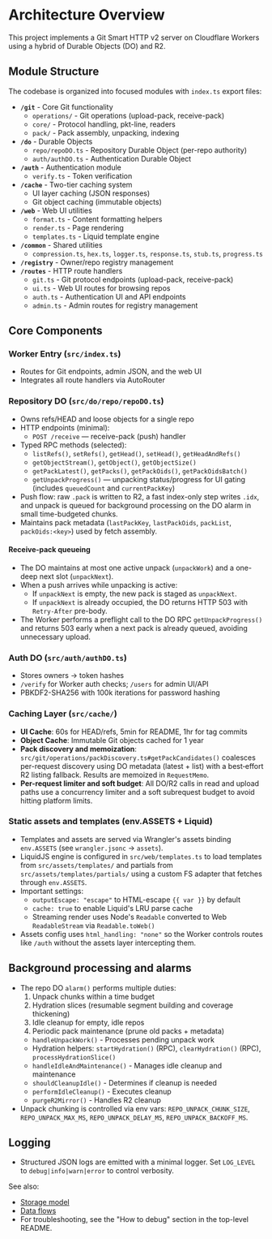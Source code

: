 # Architecture Overview

This project implements a Git Smart HTTP v2 server on Cloudflare Workers using a hybrid of Durable Objects (DO) and R2.

## Module Structure

The codebase is organized into focused modules with `index.ts` export files:

- **`/git`** - Core Git functionality
  - `operations/` - Git operations (upload-pack, receive-pack)
  - `core/` - Protocol handling, pkt-line, readers
  - `pack/` - Pack assembly, unpacking, indexing
- **`/do`** - Durable Objects
  - `repo/repoDO.ts` - Repository Durable Object (per-repo authority)
  - `auth/authDO.ts` - Authentication Durable Object
- **`/auth`** - Authentication module
  - `verify.ts` - Token verification
- **`/cache`** - Two-tier caching system
  - UI layer caching (JSON responses)
  - Git object caching (immutable objects)
- **`/web`** - Web UI utilities
  - `format.ts` - Content formatting helpers
  - `render.ts` - Page rendering
  - `templates.ts` - Liquid template engine
- **`/common`** - Shared utilities
  - `compression.ts`, `hex.ts`, `logger.ts`, `response.ts`, `stub.ts`, `progress.ts`
- **`/registry`** - Owner/repo registry management
- **`/routes`** - HTTP route handlers
  - `git.ts` - Git protocol endpoints (upload-pack, receive-pack)
  - `ui.ts` - Web UI routes for browsing repos
  - `auth.ts` - Authentication UI and API endpoints
  - `admin.ts` - Admin routes for registry management

## Core Components

### Worker Entry (`src/index.ts`)

- Routes for Git endpoints, admin JSON, and the web UI
- Integrates all route handlers via AutoRouter

### Repository DO (`src/do/repo/repoDO.ts`)

- Owns refs/HEAD and loose objects for a single repo
- HTTP endpoints (minimal):
  - `POST /receive` — receive-pack (push) handler
- Typed RPC methods (selected):
  - `listRefs()`, `setRefs()`, `getHead()`, `setHead()`, `getHeadAndRefs()`
  - `getObjectStream()`, `getObject()`, `getObjectSize()`
  - `getPackLatest()`, `getPacks()`, `getPackOids()`, `getPackOidsBatch()`
  - `getUnpackProgress()` — unpacking status/progress for UI gating (includes `queuedCount` and `currentPackKey`)
- Push flow: raw `.pack` is written to R2, a fast index-only step writes `.idx`, and unpack is queued for background processing on the DO alarm in small time-budgeted chunks.
- Maintains pack metadata (`lastPackKey`, `lastPackOids`, `packList`, `packOids:<key>`) used by fetch assembly.

#### Receive-pack queueing

- The DO maintains at most one active unpack (`unpackWork`) and a one-deep next slot (`unpackNext`).
- When a push arrives while unpacking is active:
  - If `unpackNext` is empty, the new pack is staged as `unpackNext`.
  - If `unpackNext` is already occupied, the DO returns HTTP 503 with `Retry-After` pre-body.
- The Worker performs a preflight call to the DO RPC `getUnpackProgress()` and returns 503 early when a next pack is already queued, avoiding unnecessary upload.

### Auth DO (`src/auth/authDO.ts`)

- Stores owners → token hashes
- `/verify` for Worker auth checks; `/users` for admin UI/API
- PBKDF2-SHA256 with 100k iterations for password hashing

### Caching Layer (`src/cache/`)

- **UI Cache**: 60s for HEAD/refs, 5min for README, 1hr for tag commits
- **Object Cache**: Immutable Git objects cached for 1 year
- **Pack discovery and memoization**: `src/git/operations/packDiscovery.ts#getPackCandidates()` coalesces per-request discovery using DO metadata (latest + list) with a best‑effort R2 listing fallback. Results are memoized in `RequestMemo`.
- **Per-request limiter and soft budget**: All DO/R2 calls in read and upload paths use a concurrency limiter and a soft subrequest budget to avoid hitting platform limits.

### Static assets and templates (env.ASSETS + Liquid)

- Templates and assets are served via Wrangler's assets binding `env.ASSETS` (see `wrangler.jsonc` → `assets`).
- LiquidJS engine is configured in `src/web/templates.ts` to load templates from `src/assets/templates/` and partials from `src/assets/templates/partials/` using a custom FS adapter that fetches through `env.ASSETS`.
- Important settings:
  - `outputEscape: "escape"` to HTML-escape `{{ var }}` by default
  - `cache: true` to enable Liquid's LRU parse cache
  - Streaming render uses Node's `Readable` converted to Web `ReadableStream` via `Readable.toWeb()`
- Assets config uses `html_handling: "none"` so the Worker controls routes like `/auth` without the assets layer intercepting them.

## Background processing and alarms

- The repo DO `alarm()` performs multiple duties:
  1. Unpack chunks within a time budget
  2. Hydration slices (resumable segment building and coverage thickening)
  3. Idle cleanup for empty, idle repos
  4. Periodic pack maintenance (prune old packs + metadata)
  - `handleUnpackWork()` - Processes pending unpack work
  - Hydration helpers: `startHydration()` (RPC), `clearHydration()` (RPC), `processHydrationSlice()`
  - `handleIdleAndMaintenance()` - Manages idle cleanup and maintenance
  - `shouldCleanupIdle()` - Determines if cleanup is needed
  - `performIdleCleanup()` - Executes cleanup
  - `purgeR2Mirror()` - Handles R2 cleanup
- Unpack chunking is controlled via env vars: `REPO_UNPACK_CHUNK_SIZE`, `REPO_UNPACK_MAX_MS`, `REPO_UNPACK_DELAY_MS`, `REPO_UNPACK_BACKOFF_MS`.

## Logging

- Structured JSON logs are emitted with a minimal logger. Set `LOG_LEVEL` to `debug|info|warn|error` to control verbosity.

See also:

- [Storage model](./storage.md)
- [Data flows](./data-flows.md)
- For troubleshooting, see the "How to debug" section in the top-level README.
